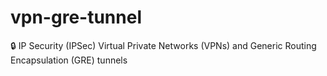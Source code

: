 # vpn-gre-tunnel
🔒 IP Security (IPSec) Virtual Private Networks (VPNs) and Generic Routing Encapsulation (GRE) tunnels
